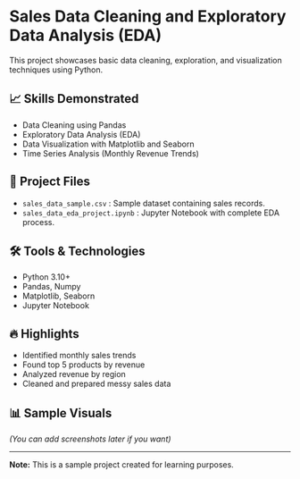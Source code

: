 # Sales Data Cleaning and Exploratory Data Analysis (EDA)

This project showcases basic data cleaning, exploration, and visualization techniques using Python.

## 📈 Skills Demonstrated
- Data Cleaning using Pandas
- Exploratory Data Analysis (EDA)
- Data Visualization with Matplotlib and Seaborn
- Time Series Analysis (Monthly Revenue Trends)

## 📂 Project Files
- `sales_data_sample.csv` : Sample dataset containing sales records.
- `sales_data_eda_project.ipynb` : Jupyter Notebook with complete EDA process.

## 🛠️ Tools & Technologies
- Python 3.10+
- Pandas, Numpy
- Matplotlib, Seaborn
- Jupyter Notebook

## 🔥 Highlights
- Identified monthly sales trends
- Found top 5 products by revenue
- Analyzed revenue by region
- Cleaned and prepared messy sales data

## 📊 Sample Visuals
_(You can add screenshots later if you want)_

---

**Note:** This is a sample project created for learning purposes.
